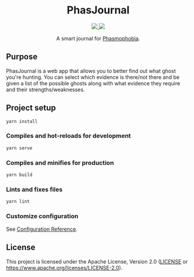 <h1 align="center">PhasJournal</h1>
<!-- Shields.io Badges -->
<p align="center">
  <a href="https://v3.vuejs.org/">
    <img src="https://img.shields.io/github/package-json/dependency-version/MysteryBlokHed/phasjournal/vue?color=41b883" />
  </a>
  <a href="#license">
    <img src="https://img.shields.io/github/license/MysteryBlokHed/phasjournal?color=white" />
  </a>
</p>
<!-- End of Badges -->
<p align="center">A smart journal for
<a href="https://store.steampowered.com/app/739630/Phasmophobia/">Phasmophobia</a>.</p>

## Purpose

PhasJournal is a web app that allows you to better find out
what ghost you're hunting. You can select which evidence is
there/not there and be given a list of the possible ghosts along
with what evidence they require and their strengths/weaknesses.

## Project setup
```
yarn install
```

### Compiles and hot-reloads for development
```
yarn serve
```

### Compiles and minifies for production
```
yarn build
```

### Lints and fixes files
```
yarn lint
```

### Customize configuration
See [Configuration Reference](https://cli.vuejs.org/config/).

## License

This project is licensed under the Apache License, Version 2.0
([LICENSE](LICENSE) or <https://www.apache.org/licenses/LICENSE-2.0>).
